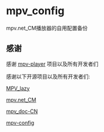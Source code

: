 # mpv_config
mpv.net_CM播放器的自用配置备份
## 感谢
感谢 [mpv-player](https://github.com/mpv-player) 项目以及所有开发者们

感谢以下开源项目以及所有开发者们:

[MPV_lazy](https://github.com/hooke007/MPV_lazy)

[mpv.net_CM](https://github.com/hooke007/mpv.net_CM)

[mpv_doc-CN](https://github.com/hooke007/mpv_doc-CN)

[mpv-config](https://github.com/dyphire/mpv-config)

